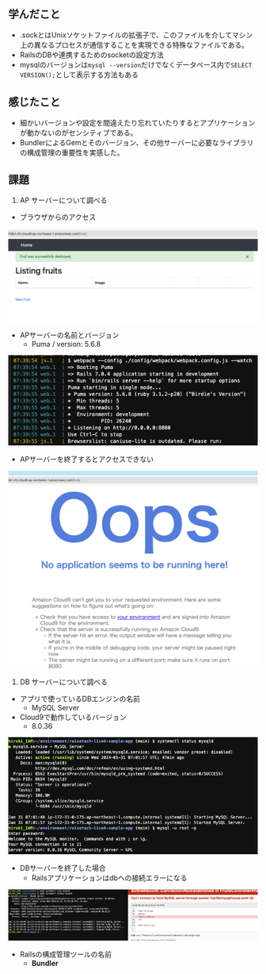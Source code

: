 ## 学んだこと
- .sockとはUnixソケットファイルの拡張子で、このファイルを介してマシン上の異なるプロセスが通信することを実現できる特殊なファイルである。
- RailsのDBや連携するためのsocketの設定方法
- mysqlのバージョンは`mysql --version`だけでなくデータベース内で`SELECT VERSION();`として表示する方法もある


## 感じたこと
- 細かいバージョンや設定を間違えたり忘れていたりするとアプリケーションが動かないのがセンシティブである。
- BundlerによるGemとそのバージョン、その他サーバーに必要なライブラリの構成管理の重要性を実感した。


## 課題
1. AP サーバーについて調べる 
- ブラウザからのアクセス

![browser.png](images/browser.png)
  - APサーバーの名前とバージョン
    - Puma / version: 5.6.8

![puma.png](images/puma.png)
  - APサーバーを終了するとアクセスできない

![stopped_puma.png](images/stopped_puma.png)
1. DB サーバーについて調べる      
  - アプリで使っているDBエンジンの名前
    - MySQL Server
  - Cloud9で動作しているバージョン
    - 8.0.36

![dbengine_version.png](images/dbengine_version.png)
  - DBサーバーを終了した場合
    - Railsアプリケーションはdbへの接続エラーになる

![stopped_dbserver.png](images/stopped_dbserver.png)
  - Railsの構成管理ツールの名前
    - **Bundler**
